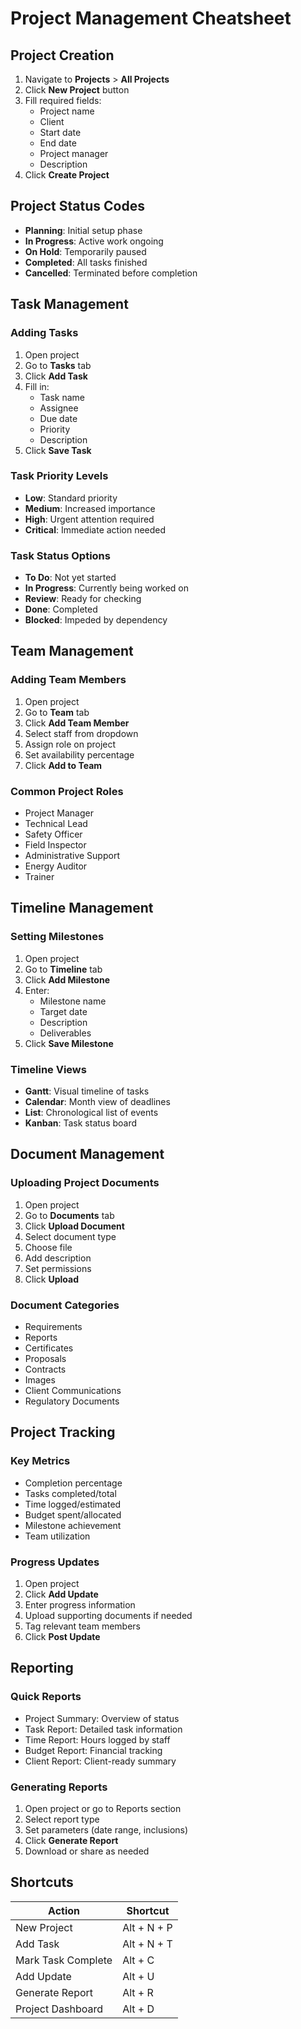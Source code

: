 # Project Management Cheatsheet

## Project Creation

1. Navigate to **Projects** > **All Projects**
2. Click **New Project** button
3. Fill required fields:
   - Project name
   - Client
   - Start date
   - End date
   - Project manager
   - Description
4. Click **Create Project**

## Project Status Codes

- **Planning**: Initial setup phase
- **In Progress**: Active work ongoing
- **On Hold**: Temporarily paused
- **Completed**: All tasks finished
- **Cancelled**: Terminated before completion

## Task Management

### Adding Tasks

1. Open project
2. Go to **Tasks** tab
3. Click **Add Task**
4. Fill in:
   - Task name
   - Assignee
   - Due date
   - Priority
   - Description
5. Click **Save Task**

### Task Priority Levels

- **Low**: Standard priority
- **Medium**: Increased importance
- **High**: Urgent attention required
- **Critical**: Immediate action needed

### Task Status Options

- **To Do**: Not yet started
- **In Progress**: Currently being worked on
- **Review**: Ready for checking
- **Done**: Completed
- **Blocked**: Impeded by dependency

## Team Management

### Adding Team Members

1. Open project
2. Go to **Team** tab
3. Click **Add Team Member**
4. Select staff from dropdown
5. Assign role on project
6. Set availability percentage
7. Click **Add to Team**

### Common Project Roles

- Project Manager
- Technical Lead
- Safety Officer
- Field Inspector
- Administrative Support
- Energy Auditor
- Trainer

## Timeline Management

### Setting Milestones

1. Open project
2. Go to **Timeline** tab
3. Click **Add Milestone**
4. Enter:
   - Milestone name
   - Target date
   - Description
   - Deliverables
5. Click **Save Milestone**

### Timeline Views

- **Gantt**: Visual timeline of tasks
- **Calendar**: Month view of deadlines
- **List**: Chronological list of events
- **Kanban**: Task status board

## Document Management

### Uploading Project Documents

1. Open project
2. Go to **Documents** tab
3. Click **Upload Document**
4. Select document type
5. Choose file
6. Add description
7. Set permissions
8. Click **Upload**

### Document Categories

- Requirements
- Reports
- Certificates
- Proposals
- Contracts
- Images
- Client Communications
- Regulatory Documents

## Project Tracking

### Key Metrics

- Completion percentage
- Tasks completed/total
- Time logged/estimated
- Budget spent/allocated
- Milestone achievement
- Team utilization

### Progress Updates

1. Open project
2. Click **Add Update**
3. Enter progress information
4. Upload supporting documents if needed
5. Tag relevant team members
6. Click **Post Update**

## Reporting

### Quick Reports

- Project Summary: Overview of status
- Task Report: Detailed task information
- Time Report: Hours logged by staff
- Budget Report: Financial tracking
- Client Report: Client-ready summary

### Generating Reports

1. Open project or go to Reports section
2. Select report type
3. Set parameters (date range, inclusions)
4. Click **Generate Report**
5. Download or share as needed

## Shortcuts

| Action | Shortcut |
|--------|----------|
| New Project | Alt + N + P |
| Add Task | Alt + N + T |
| Mark Task Complete | Alt + C |
| Add Update | Alt + U |
| Generate Report | Alt + R |
| Project Dashboard | Alt + D |